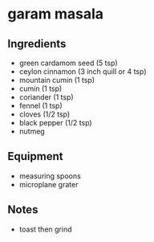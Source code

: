 # garam masala

## Ingredients

- green cardamom seed (5 tsp)
- ceylon cinnamon (3 inch quill or 4 tsp)
- mountain cumin (1 tsp)
- cumin (1 tsp)
- coriander (1 tsp)
- fennel (1 tsp)
- cloves (1/2 tsp)
- black pepper (1/2 tsp)
- nutmeg

## Equipment

- measuring spoons
- microplane grater

## Notes

- toast then grind
